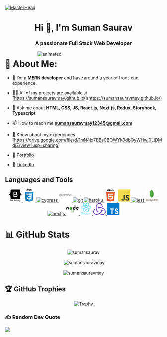 [![MasterHead](https://cdn.pixabay.com/photo/2020/06/12/19/02/artificial-intelligence-5291510_1280.jpg)](https://sumansauravmay.github.io)
<h1 align="center">Hi 👋, I'm Suman Saurav</h1>
<h3 align="center">A passionate Full Stack Web Developer</h3>

<img width="400" align="right" src="https://cdn.dribbble.com/users/1162077/screenshots/3848914/programmer.gif" alt="animated"/>

# 💫 About Me:
- 🌱 I’m a **MERN developer** and have around a year of front-end experience.

- 👨‍💻 All of my projects are available at [https://sumansauravmay.github.io/](https://sumansauravmay.github.io/)

- 💬 Ask me about **HTML, CSS, JS, React.js, Next.js, Redux, Storybook, Typescript**

- 📫 How to reach me **sumansauravmay12345@gmail.com**
- 📄 Know about my experiences [https://drive.google.com/file/d/1mN4jx7BBs0BOWYk0dbQyWHwj0LjDMdjZ/view?usp=sharing]
- 📄 <a href="https://sumansauravmay.github.io/">Portfolio</a> 
- 📄 <a href="https://www.linkedin.com/in/suman-saurav-06896b231/">LinkedIn</a> 
<!-- <h3 align="left">Connect with me:</h3>
<p align="left">
<a href="https://linkedin.com/in/https://www.linkedin.com/in/suman-saurav-06896b231/" target="blank"><img align="center" src="https://raw.githubusercontent.com/rahuldkjain/github-profile-readme-generator/master/src/images/icons/Social/linked-in-alt.svg" alt="https://www.linkedin.com/in/suman-saurav-06896b231/" height="30" width="40" /></a>
</p> -->

<h2 align="left">Languages and Tools</h2>

<p align="center"> <a href="https://getbootstrap.com" target="_blank" rel="noreferrer"> <img src="https://raw.githubusercontent.com/devicons/devicon/master/icons/bootstrap/bootstrap-plain-wordmark.svg" alt="bootstrap" width="40" height="40"/> </a> <a href="https://www.w3schools.com/css/" target="_blank" rel="noreferrer"> <img src="https://raw.githubusercontent.com/devicons/devicon/master/icons/css3/css3-original-wordmark.svg" alt="css3" width="40" height="40"/> </a> <a href="https://www.cypress.io" target="_blank" rel="noreferrer"> <img src="https://raw.githubusercontent.com/simple-icons/simple-icons/6e46ec1fc23b60c8fd0d2f2ff46db82e16dbd75f/icons/cypress.svg" alt="cypress" width="40" height="40"/> </a> <a href="https://expressjs.com" target="_blank" rel="noreferrer"> <img src="https://raw.githubusercontent.com/devicons/devicon/master/icons/express/express-original-wordmark.svg" alt="express" width="40" height="40"/> </a> <a href="https://git-scm.com/" target="_blank" rel="noreferrer"> <img src="https://www.vectorlogo.zone/logos/git-scm/git-scm-icon.svg" alt="git" width="40" height="40"/> </a> <a href="https://heroku.com" target="_blank" rel="noreferrer"> <img src="https://www.vectorlogo.zone/logos/heroku/heroku-icon.svg" alt="heroku" width="40" height="40"/> </a> <a href="https://www.w3.org/html/" target="_blank" rel="noreferrer"> <img src="https://raw.githubusercontent.com/devicons/devicon/master/icons/html5/html5-original-wordmark.svg" alt="html5" width="40" height="40"/> </a> <a href="https://developer.mozilla.org/en-US/docs/Web/JavaScript" target="_blank" rel="noreferrer"> <img src="https://raw.githubusercontent.com/devicons/devicon/master/icons/javascript/javascript-original.svg" alt="javascript" width="40" height="40"/> </a> <a href="https://jestjs.io" target="_blank" rel="noreferrer"> <img src="https://www.vectorlogo.zone/logos/jestjsio/jestjsio-icon.svg" alt="jest" width="40" height="40"/> </a> <a href="https://www.mongodb.com/" target="_blank" rel="noreferrer"> <img src="https://raw.githubusercontent.com/devicons/devicon/master/icons/mongodb/mongodb-original-wordmark.svg" alt="mongodb" width="40" height="40"/> </a> <a href="https://nextjs.org/" target="_blank" rel="noreferrer"> <img src="https://cdn.worldvectorlogo.com/logos/nextjs-2.svg" alt="nextjs" width="40" height="40"/> </a> <a href="https://nodejs.org" target="_blank" rel="noreferrer"> <img src="https://raw.githubusercontent.com/devicons/devicon/master/icons/nodejs/nodejs-original-wordmark.svg" alt="nodejs" width="40" height="40"/> </a> <a href="https://reactjs.org/" target="_blank" rel="noreferrer"> <img src="https://raw.githubusercontent.com/devicons/devicon/master/icons/react/react-original-wordmark.svg" alt="react" width="40" height="40"/> </a> <a href="https://redux.js.org" target="_blank" rel="noreferrer"> <img src="https://raw.githubusercontent.com/devicons/devicon/master/icons/redux/redux-original.svg" alt="redux" width="40" height="40"/> </a> <a href="https://www.typescriptlang.org/" target="_blank" rel="noreferrer"> <img src="https://raw.githubusercontent.com/devicons/devicon/master/icons/typescript/typescript-original.svg" alt="typescript" width="40" height="40"/> </a> </p>

# 📊 GitHub Stats
<!-- <h2 align="center">📊 GitHub Stats</h2> -->
<p align="center" ><img align="center" src="https://github-readme-stats.vercel.app/api/top-langs?username=sumansauravmay&show_icons=true&locale=en&layout=compact" alt="sumansaurav" /></p>


<p align="center">&nbsp;<img align="center" src="https://github-readme-stats.vercel.app/api?username=sumansauravmay&show_icons=true&locale=en" alt="sumansauravmay" /></p>

<p align="center"><img align="center" src="https://github-readme-streak-stats.herokuapp.com/?user=sumansauravmay" alt="sumansauravmay" /></p>

## 🏆 GitHub Trophies
<!-- <h2 align="center">🏆 GitHub Trophies</h2> -->
<p align="center"> <a href="https://github.com/ryo-ma/github-profile-trophy"><img src="https://github-profile-trophy.vercel.app/?username=sumansauravmay" alt="Trophy" /></a> </p>


### ✍️ Random Dev Quote
![](https://quotes-github-readme.vercel.app/api?type=horizontal&theme=light)
